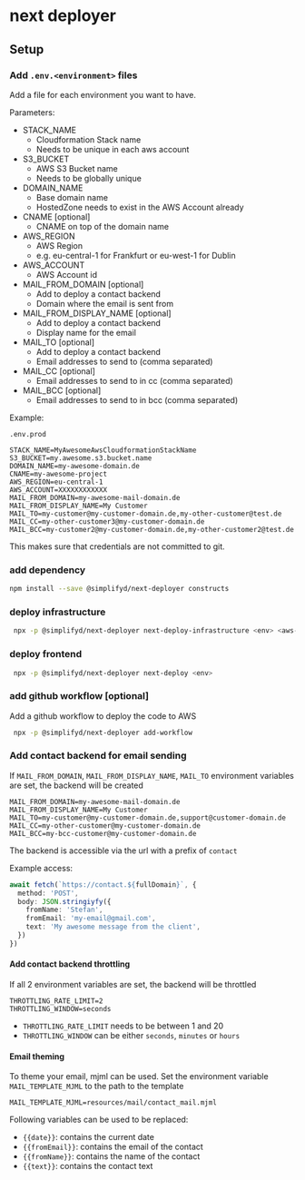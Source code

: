 # next deployer

## Setup

### Add `.env.<environment>` files

Add a file for each environment you want to have.

Parameters:

* STACK_NAME
    * Cloudformation Stack name
    * Needs to be unique in each aws account
* S3_BUCKET
    * AWS S3 Bucket name
    * Needs to be globally unique
* DOMAIN_NAME
    * Base domain name
    * HostedZone needs to exist in the AWS Account already
* CNAME [optional]
    * CNAME on top of the domain name
* AWS_REGION
    * AWS Region
    * e.g. eu-central-1 for Frankfurt or eu-west-1 for Dublin
* AWS_ACCOUNT
    * AWS Account id
* MAIL_FROM_DOMAIN [optional]
    * Add to deploy a contact backend
    * Domain where the email is sent from
* MAIL_FROM_DISPLAY_NAME [optional]
    * Add to deploy a contact backend
    * Display name for the email
* MAIL_TO [optional]
    * Add to deploy a contact backend
    * Email addresses to send to (comma separated)
* MAIL_CC [optional]
    * Email addresses to send to in cc (comma separated)
* MAIL_BCC [optional]
    * Email addresses to send to in bcc (comma separated)

Example:

`.env.prod`

```
STACK_NAME=MyAwesomeAwsCloudformationStackName
S3_BUCKET=my.awesome.s3.bucket.name
DOMAIN_NAME=my-awesome-domain.de
CNAME=my-awesome-project
AWS_REGION=eu-central-1
AWS_ACCOUNT=XXXXXXXXXXXX
MAIL_FROM_DOMAIN=my-awesome-mail-domain.de
MAIL_FROM_DISPLAY_NAME=My Customer
MAIL_TO=my-customer@my-customer-domain.de,my-other-customer@test.de
MAIL_CC=my-other-customer3@my-customer-domain.de
MAIL_BCC=my-customer2@my-customer-domain.de,my-other-customer2@test.de
```

This makes sure that credentials are not committed to git.

### add dependency

```bash
npm install --save @simplifyd/next-deployer constructs
```

### deploy infrastructure

```bash
 npx -p @simplifyd/next-deployer next-deploy-infrastructure <env> <aws-profile>
```

### deploy frontend

```bash
 npx -p @simplifyd/next-deployer next-deploy <env>
```

### add github workflow [optional]

Add a github workflow to deploy the code to AWS

```bash
 npx -p @simplifyd/next-deployer add-workflow
```

### Add contact backend for email sending

If `MAIL_FROM_DOMAIN`, `MAIL_FROM_DISPLAY_NAME`, `MAIL_TO` environment variables are set, the backend will be created

```
MAIL_FROM_DOMAIN=my-awesome-mail-domain.de
MAIL_FROM_DISPLAY_NAME=My Customer
MAIL_TO=my-customer@my-customer-domain.de,support@customer-domain.de
MAIL_CC=my-other-customer@my-customer-domain.de
MAIL_BCC=my-bcc-customer@my-customer-domain.de
```

The backend is accessible via the url with a prefix of `contact`

Example access:

```typescript
await fetch(`https://contact.${fullDomain}`, {
  method: 'POST',
  body: JSON.stringiyfy({
    fromName: 'Stefan',
    fromEmail: 'my-email@gmail.com',
    text: 'My awesome message from the client',
  })
})
```

#### Add contact backend throttling

If all 2 environment variables are set, the backend will be throttled

```
THROTTLING_RATE_LIMIT=2
THROTTLING_WINDOW=seconds
```

* `THROTTLING_RATE_LIMIT` needs to be between 1 and 20
* `THROTTLING_WINDOW` can be either `seconds`, `minutes` or `hours`

#### Email theming

To theme your email, mjml can be used.
Set the environment variable `MAIL_TEMPLATE_MJML` to the path to the template

```
MAIL_TEMPLATE_MJML=resources/mail/contact_mail.mjml
```

Following variables can be used to be replaced:

* `{{date}}`: contains the current date
* `{{fromEmail}}`: contains the email of the contact
* `{{fromName}}`: contains the name of the contact
* `{{text}}`: contains the contact text